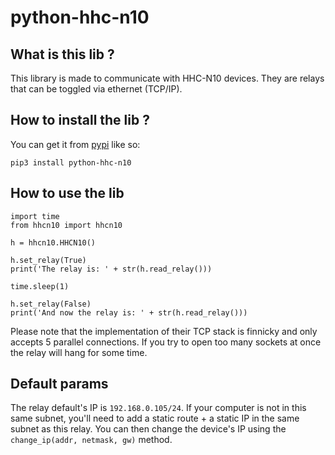 # python-hhc-n10

## What is this lib ?
This library is made to communicate with HHC-N10 devices. They are relays that can be toggled via ethernet (TCP/IP).

## How to install the lib ?
You can get it from [pypi](https://pypi.org/project/python-hhc-n10/) like so:
```
pip3 install python-hhc-n10
```

## How to use the lib
```python3
import time
from hhcn10 import hhcn10

h = hhcn10.HHCN10()

h.set_relay(True)
print('The relay is: ' + str(h.read_relay()))

time.sleep(1)

h.set_relay(False)
print('And now the relay is: ' + str(h.read_relay()))
```

Please note that the implementation of their TCP stack is finnicky and only accepts 5 parallel connections. If you try to open too many sockets at once the relay will hang for some time.

## Default params
The relay default's IP is `192.168.0.105/24`. If your computer is not in this same subnet, you'll need to add a static route + a static IP in the same subnet as this relay. You can then change the device's IP using the `change_ip(addr, netmask, gw)` method.
